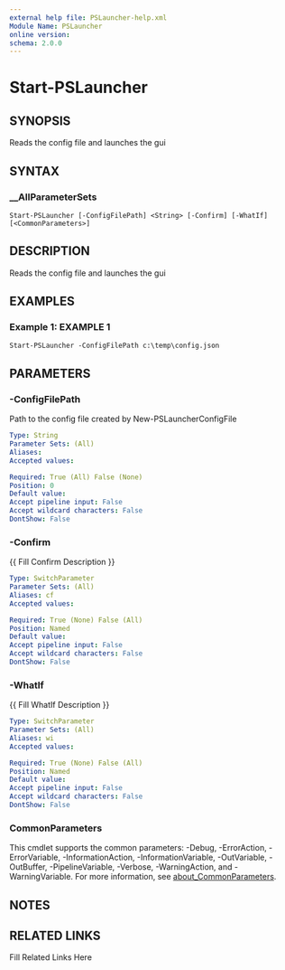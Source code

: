 ```yaml
---
external help file: PSLauncher-help.xml
Module Name: PSLauncher
online version: 
schema: 2.0.0
---
```


# Start-PSLauncher

## SYNOPSIS

Reads the config file and launches the gui

## SYNTAX

### __AllParameterSets

```
Start-PSLauncher [-ConfigFilePath] <String> [-Confirm] [-WhatIf] [<CommonParameters>]
```

## DESCRIPTION

Reads the config file and launches the gui


## EXAMPLES

### Example 1: EXAMPLE 1

```
Start-PSLauncher -ConfigFilePath c:\temp\config.json
```








## PARAMETERS

### -ConfigFilePath

Path to the config file created by New-PSLauncherConfigFile

```yaml
Type: String
Parameter Sets: (All)
Aliases: 
Accepted values: 

Required: True (All) False (None)
Position: 0
Default value: 
Accept pipeline input: False
Accept wildcard characters: False
DontShow: False
```

### -Confirm

{{ Fill Confirm Description }}

```yaml
Type: SwitchParameter
Parameter Sets: (All)
Aliases: cf
Accepted values: 

Required: True (None) False (All)
Position: Named
Default value: 
Accept pipeline input: False
Accept wildcard characters: False
DontShow: False
```

### -WhatIf

{{ Fill WhatIf Description }}

```yaml
Type: SwitchParameter
Parameter Sets: (All)
Aliases: wi
Accepted values: 

Required: True (None) False (All)
Position: Named
Default value: 
Accept pipeline input: False
Accept wildcard characters: False
DontShow: False
```


### CommonParameters

This cmdlet supports the common parameters: -Debug, -ErrorAction, -ErrorVariable, -InformationAction, -InformationVariable, -OutVariable, -OutBuffer, -PipelineVariable, -Verbose, -WarningAction, and -WarningVariable. For more information, see [about_CommonParameters](http://go.microsoft.com/fwlink/?LinkID=113216).

## NOTES



## RELATED LINKS

Fill Related Links Here


